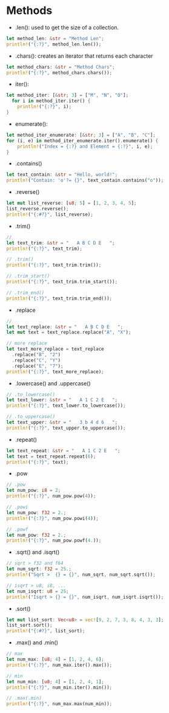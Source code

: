 # Methods

- .len(): used to get the size of a collection.

```rust
let method_len: &str = "Method Len";
println!("{:?}", method_len.len());
```

- .chars(): creates an iterator that returns each character

```rust
let method_chars: &str = "Method Chars";
println!("{:?}", method_chars.chars());
```

- iter(): 

```rust
let method_iter: [&str; 3] = ["M", "N", "O"];
  for i in method_iter.iter() {
    println!("{:?}", i);
}
```

- enumerate(): 

```rust
let method_iter_enumerate: [&str; 3] = ["A", "B", "C"];
for (i, e) in method_iter_enumerate.iter().enumerate() {
    println!("Index = {:?} and Element = {:?}", i, e);
}
```

- .contains()

```rust
let text_contain: &str = "Hello, world!";
println!("Contain: 'o'?= {}", text_contain.contains("o"));
```

- .reverse()

```rust
let mut list_reverse: [u8; 5] = [1, 2, 3, 4, 5];
list_reverse.reverse();
println!("{:#?}", list_reverse);
```

- .trim()

```rust
//
let text_trim: &str = "   A B C D E   ";
println!("{:?}", text_trim);

// .trim() 
println!("{:?}", text_trim.trim());

// .trim_start()
println!("{:?}", text_trim.trim_start());

// .trim_end()
println!("{:?}", text_trim.trim_end());
```

- .replace

```rust
//
let text_replace: &str = "   A B C D E   ";
let mut text = text_replace.replace("A", "X");

// more replace
let text_more_replace = text_replace
  .replace("B", "2")
  .replace("C", "Y")
  .replace("E", "7");
println!("{:?}", text_more_replace);
```

- .lowercase() and .uppercase()

```rust
// .to_lowercase()
let text_lower: &str = "   A 1 C 2 E   ";
println!("{:?}", text_lower.to_lowercase());

// .to_uppercase()
let text_upper: &str = "   3 b 4 d 6   ";
println!("{:?}", text_upper.to_uppercase());
```

- .repeat() 

```rust
let text_repeat: &str = "   A 1 C 2 E   ";
let text = text_repeat.repeat(6);
println!("{:?}", text);
```

- .pow

```rust
// .pow
let num_pow: i8 = 2;
println!("{:?}", num_pow.pow(4));

// .powi
let num_pow: f32 = 2.;
println!("{:?}", num_pow.powi(4));

// .powf
let num_pow: f32 = 2.;
println!("{:?}", num_pow.powf(4.));
```

- .sqrt() and .isqrt()

```rust
// sqrt > f32 and f64
let num_sqrt: f32 = 25.;
println!("Sqrt >  {} = {}", num_sqrt, num_sqrt.sqrt());

// isqrt > u8, i8, ...
let num_isqrt: u8 = 25;
println!("Isqrt > {} = {}", num_isqrt, num_isqrt.isqrt());
```

- .sort()

```rust
let mut list_sort: Vec<u8> = vec![9, 2, 7, 3, 8, 4, 3, 3];
list_sort.sort();
println!("{:#?}", list_sort);
```

- .max() and .min() 

```rust
// max
let num_max: [u8; 4] = [1, 2, 4, 6];
println!("{:?}", num_max.iter().max());

// min
let num_min: [u8; 4] = [1, 2, 4, 1];
println!("{:?}", num_min.iter().min());

// .max(.min)
println!("{:?}", num_max.max(num_min));
```


